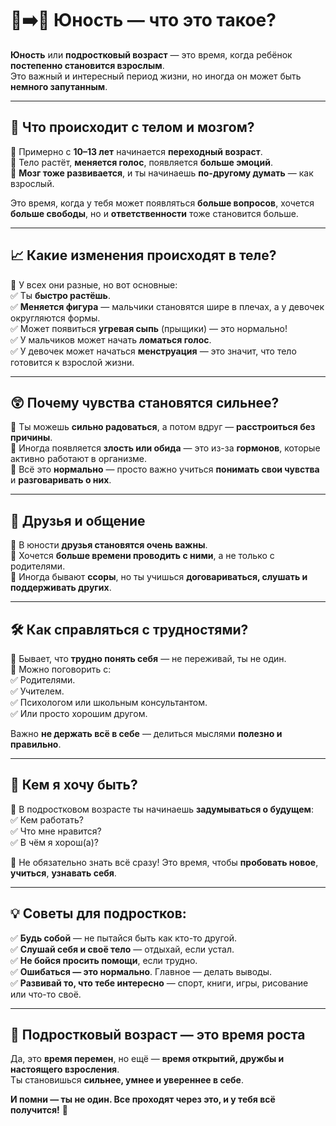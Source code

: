 # 🧒➡️🧑 Юность — что это такое?

**Юность** или **подростковый возраст** — это время, когда ребёнок **постепенно становится взрослым**.  
Это важный и интересный период жизни, но иногда он может быть **немного запутанным**.

---

## 🧠 Что происходит с телом и мозгом?

🔹 Примерно с **10–13 лет** начинается **переходный возраст**.  
🔹 Тело растёт, **меняется голос**, появляется **больше эмоций**.  
🔹 **Мозг тоже развивается**, и ты начинаешь **по-другому думать** — как взрослый.

Это время, когда у тебя может появляться **больше вопросов**, хочется **больше свободы**, но и **ответственности** тоже становится больше.

---

## 📈 Какие изменения происходят в теле?

🔹 У всех они разные, но вот основные:  
✅ Ты **быстро растёшь**.  
✅ **Меняется фигура** — мальчики становятся шире в плечах, а у девочек округляются формы.  
✅ Может появиться **угревая сыпь** (прыщики) — это нормально!  
✅ У мальчиков может начать **ломаться голос**.  
✅ У девочек может начаться **менструация** — это значит, что тело готовится к взрослой жизни.

---

## 😲 Почему чувства становятся сильнее?

🔹 Ты можешь **сильно радоваться**, а потом вдруг — **расстроиться без причины**.  
🔹 Иногда появляется **злость или обида** — это из-за **гормонов**, которые активно работают в организме.  
🔹 Всё это **нормально** — просто важно учиться **понимать свои чувства** и **разговаривать о них**.

---

## 👥 Друзья и общение

🔹 В юности **друзья становятся очень важны**.  
🔹 Хочется **больше времени проводить с ними**, а не только с родителями.  
🔹 Иногда бывают **ссоры**, но ты учишься **договариваться, слушать и поддерживать других**.

---

## 🛠 Как справляться с трудностями?

🔹 Бывает, что **трудно понять себя** — не переживай, ты не один.  
🔹 Можно поговорить с:  
✅ Родителями.  
✅ Учителем.  
✅ Психологом или школьным консультантом.  
✅ Или просто хорошим другом.

Важно **не держать всё в себе** — делиться мыслями **полезно и правильно**.

---

## 🧭 Кем я хочу быть?

🔹 В подростковом возрасте ты начинаешь **задумываться о будущем**:  
✅ Кем работать?  
✅ Что мне нравится?  
✅ В чём я хорош(а)?

🔹 Не обязательно знать всё сразу! Это время, чтобы **пробовать новое**, **учиться**, **узнавать себя**.

---

## 💡 Советы для подростков:

✅ **Будь собой** — не пытайся быть как кто-то другой.  
✅ **Слушай себя и своё тело** — отдыхай, если устал.  
✅ **Не бойся просить помощи**, если трудно.  
✅ **Ошибаться — это нормально**. Главное — делать выводы.  
✅ **Развивай то, что тебе интересно** — спорт, книги, игры, рисование или что-то своё.

---

## 🧡 Подростковый возраст — это время роста

Да, это **время перемен**, но ещё — **время открытий, дружбы и настоящего взросления**.  
Ты становишься **сильнее, умнее и увереннее в себе**.  

**И помни — ты не один. Все проходят через это, и у тебя всё получится!** 🚀
